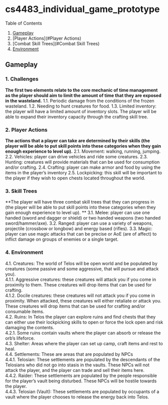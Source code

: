# cs4483_individual_game_prototype

Table of Contents
1. [Gameplay](#Gameplay)
2. [Player Actions](#Player Actions)
3. [Combat Skill Trees](#Combat Skill Trees)
4. [Environment](#Environment)

## Gameplay

### 1. Challenges
**The first two elements relate to the core mechanic of time management as the player should aim to limit the amount of time that they are exposed in the wasteland.**
1.1.	Periodic damage from the conditions of the frozen wasteland.
1.2.	Needing to hunt creatures for food.
1.3.	Limited inventory: the player will have a limited amount of inventory slots. The player will be able to expand their inventory capacity through the crafting skill tree. 

### 2. Player Actions 
**The actions that a player can take are determined by their skills (the player will be able to put skill points into these categories when they gain enough experience to level up).**
2.1.	Movement: walking, running, jumping.
2.2.	Vehicles: player can drive vehicles and ride some creatures.
2.3.	Hunting: creatures will provide materials that can be used for consumption and/or crafting.
2.4.	Crafting: player can make armor and food by using the items in the player’s inventory
2.5.	Lockpicking: this skill will be important to the player if they wish to open chests located throughout the world. 

### 3. Skill Trees
**The player will have three combat skill trees that they can progress in (the player will be able to put skill points into these categories when they gain enough experience to level up). **
3.1.	Melee: player can use one handed (sword and dagger or shield) or two handed weapons (two handed sword/hammer/axe).
3.2.	Ranged: player can use a variety of weapons, projectile (crossbow or longbow) and energy based (rifles).
3.3.	Magic: player can use magic attacks that can be precise or AoE (are of affect) to inflict damage on groups of enemies or a single target.

### 4. Environment
4.1.	Creatures: The world of Telos will be open world and be populated by creatures (some passive and some aggressive, that will pursue and attack you).   
4.1.1. Aggressive creatures: these creatures will attack you if you come in proximity to them. These creatures will drop items that can be used for crafting.  
4.1.2.	Docile creatures: these creatures will not attack you if you come in proximity. When attacked, these creatures will either retaliate or attack you. These 
creatures will drop items that can be used for crafting and/or consumable items.  
4.2.	Ruins: In Telos the player can explore ruins and find chests that they can either use their lockpicking skills to open or force the lock open and risk damaging the contents.  
4.2.1.	Some ruins contain vaults where the player can absorb or release the orb’s lifeforce.  
4.3.	Shelter: Areas where the player can set up camp, craft items and rest to heal.  
4.4.	Settlements: These are areas that are populated by NPCs  
4.4.1.	Telosian: These settlements are populated by the descendants of the Telosians who did not go into stasis in the vaults. These NPCs will not attack the player, and the player can trade and sell their items here.  
4.4.2.	Raider: These settlements are populated by the people responsible for the player’s vault being disturbed. These NPCs will be hostile towards the player.  
4.4.3.	Telosian (Vault): These settlements are populated by occupants of a vault where the player chooses to release the energy back into Telos.  

